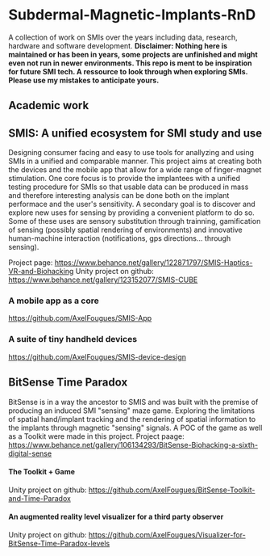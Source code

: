 # Subdermal-Magnetic-Implants-RnD
A collection of work on SMIs over the years including data, research, hardware and software development.
**Disclaimer: Nothing here is maintained or has been in years, some projects are unfinished and might even not run in newer environments. This repo is ment to be inspiration for future SMI tech. A ressource to look through when exploring SMIs. Please use my mistakes to anticipate yours.**

## Academic work



## SMIS: A unified ecosystem for SMI study and use
Designing consumer facing and easy to use tools for anallyzing and using SMIs in a unified and comparable manner. This project aims at creating both the devices and the mobile app that allow for a wide range of finger-magnet stimulation.
One core focus is to provide the implantees with a unified testing procedure for SMIs so that usable data can be produced in mass and therefore interesting analysis can be done both on the implant performace and the user's sensitivity.
A secondary goal is to discover and explore new uses for sensing by providing a convenient platform to do so. Some of these uses are sensory substitution through trainning, gamification of sensing (possibly spatial rendering of environments) and innovative human-machine interaction (notifications, gps directions... through sensing).

Project page: https://www.behance.net/gallery/122871797/SMIS-Haptics-VR-and-Biohacking
Unity project on github: https://www.behance.net/gallery/123152077/SMIS-CUBE

### A mobile app as a core
https://github.com/AxelFougues/SMIS-App

### A suite of tiny handheld devices
https://github.com/AxelFougues/SMIS-device-design

## BitSense Time Paradox
BitSense is in a way the ancestor to SMIS and was built with the premise of producing an induced SMI "sensing" maze game. Exploring the limitations of spatial hand/implant tracking and the rendering of spatial information to the implants through magnetic "sensing" signals. A POC of the game as well as a Toolkit were made in this project.
Project paage: https://www.behance.net/gallery/106134293/BitSense-Biohacking-a-sixth-digital-sense

#### The Toolkit + Game
Unity project on github: https://github.com/AxelFougues/BitSense-Toolkit-and-Time-Paradox

#### An augmented reality level visualizer for a third party observer
Unity project on github: https://github.com/AxelFougues/Visualizer-for-BitSense-Time-Paradox-levels
 
